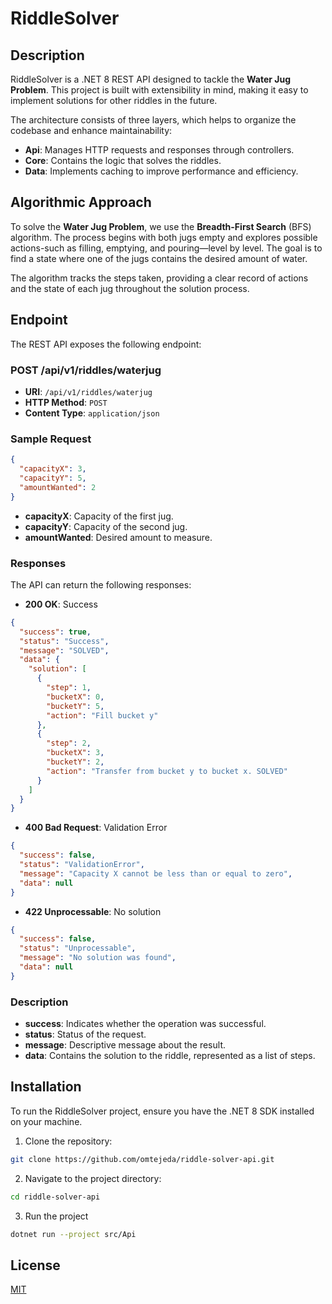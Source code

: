 # RiddleSolver

## Description
RiddleSolver is a .NET 8 REST API designed to tackle the **Water Jug Problem**. This project is built with extensibility in mind, making it easy to implement solutions for other riddles in the future.

The architecture consists of three layers, which helps to organize the codebase and enhance maintainability:
- **Api**: Manages HTTP requests and responses through controllers.
- **Core**: Contains the logic that solves the riddles.
- **Data**: Implements caching to improve performance and efficiency.

## Algorithmic Approach

To solve the **Water Jug Problem**, we use the **Breadth-First Search** (BFS) algorithm. The process begins with both jugs empty and explores possible actions-such as filling, emptying, and pouring—level by level. The goal is to find a state where one of the jugs contains the desired amount of water.

The algorithm tracks the steps taken, providing a clear record of actions and the state of each jug throughout the solution process.


## Endpoint
The REST API exposes the following endpoint:

### POST /api/v1/riddles/waterjug
- **URI**: `/api/v1/riddles/waterjug`
- **HTTP Method**: `POST`
- **Content Type**: `application/json`

### Sample Request
```json
{
  "capacityX": 3,
  "capacityY": 5,
  "amountWanted": 2
}

```

- __capacityX__: Capacity of the first jug.
- __capacityY__: Capacity of the second jug.
- __amountWanted__: Desired amount to measure.


### Responses
The API can return the following responses:

- __200 OK__: Success
```json
{
  "success": true,
  "status": "Success",
  "message": "SOLVED",
  "data": {
    "solution": [
      {
        "step": 1,
        "bucketX": 0,
        "bucketY": 5,
        "action": "Fill bucket y"
      },
      {
        "step": 2,
        "bucketX": 3,
        "bucketY": 2,
        "action": "Transfer from bucket y to bucket x. SOLVED"
      }
    ]
  }
}

```
- __400 Bad Request__: Validation Error
```json
{
  "success": false,
  "status": "ValidationError",
  "message": "Capacity X cannot be less than or equal to zero",
  "data": null
}
```

- __422 Unprocessable__: No solution
```json
{
  "success": false,
  "status": "Unprocessable",
  "message": "No solution was found",
  "data": null
}
```

### Description
- __success__: Indicates whether the operation was successful.
- __status__: Status of the request.
- __message__: Descriptive message about the result.
- __data__: Contains the solution to the riddle, represented as a list of steps.


## Installation
To run the RiddleSolver project, ensure you have the .NET 8 SDK installed on your machine.

1. Clone the repository:
```bash
git clone https://github.com/omtejeda/riddle-solver-api.git
```


2. Navigate to the project directory:
```bash
cd riddle-solver-api
```

3. Run the project
```bash
dotnet run --project src/Api
```


## License

[MIT](https://choosealicense.com/licenses/mit/)